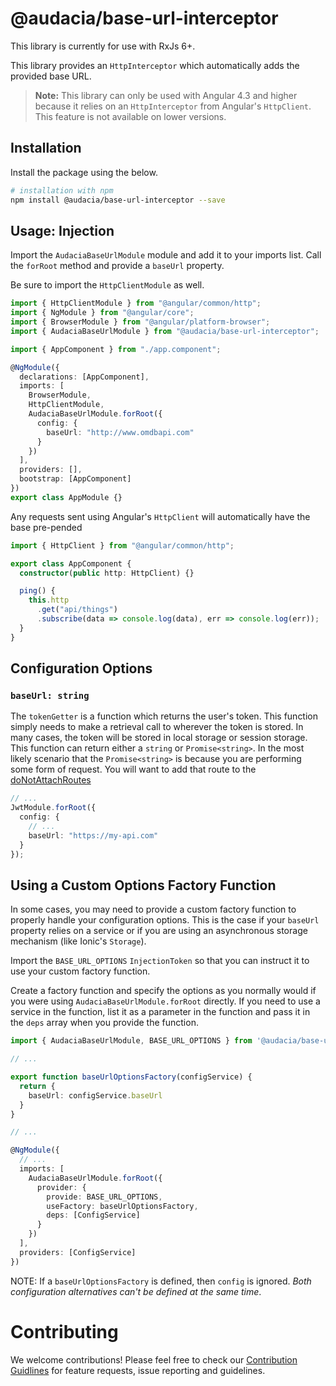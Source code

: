 # @audacia/base-url-interceptor

This library is currently for use with RxJs 6+.

This library provides an `HttpInterceptor` which automatically adds the provided base URL.

> **Note:** This library can only be used with Angular 4.3 and higher because it relies on an `HttpInterceptor` from Angular's `HttpClient`. This feature is not available on lower versions.

## Installation

Install the package using the below.

```bash
# installation with npm
npm install @audacia/base-url-interceptor --save
```

## Usage: Injection

Import the `AudaciaBaseUrlModule` module and add it to your imports list. Call the `forRoot` method and provide a `baseUrl` property.

Be sure to import the `HttpClientModule` as well.

```ts
import { HttpClientModule } from "@angular/common/http";
import { NgModule } from "@angular/core";
import { BrowserModule } from "@angular/platform-browser";
import { AudaciaBaseUrlModule } from "@audacia/base-url-interceptor";

import { AppComponent } from "./app.component";

@NgModule({
  declarations: [AppComponent],
  imports: [
    BrowserModule,
    HttpClientModule,
    AudaciaBaseUrlModule.forRoot({
      config: {
        baseUrl: "http://www.omdbapi.com"
      }
    })
  ],
  providers: [],
  bootstrap: [AppComponent]
})
export class AppModule {}
```

Any requests sent using Angular's `HttpClient` will automatically have the base pre-pended

```ts
import { HttpClient } from "@angular/common/http";

export class AppComponent {
  constructor(public http: HttpClient) {}

  ping() {
    this.http
      .get("api/things")
      .subscribe(data => console.log(data), err => console.log(err));
  }
}
```

## Configuration Options

### `baseUrl: string`

The `tokenGetter` is a function which returns the user's token. This function simply needs to make a retrieval call to wherever the token is stored. In many cases, the token will be stored in local storage or session storage. This function can return either a `string` or `Promise<string>`. In the most likely scenario that the `Promise<string>` is because you are performing some form of request. You will want to add that route to the [doNotAttachRoutes](#donotattachroutes)

```ts
// ...
JwtModule.forRoot({
  config: {
    // ...
    baseUrl: "https://my-api.com"
  }
});
```

## Using a Custom Options Factory Function

In some cases, you may need to provide a custom factory function to properly handle your configuration options. This is the case if your `baseUrl` property relies on a service or if you are using an asynchronous storage mechanism (like Ionic's `Storage`).

Import the `BASE_URL_OPTIONS` `InjectionToken` so that you can instruct it to use your custom factory function.

Create a factory function and specify the options as you normally would if you were using `AudaciaBaseUrlModule.forRoot` directly. If you need to use a service in the function, list it as a parameter in the function and pass it in the `deps` array when you provide the function.

```ts
import { AudaciaBaseUrlModule, BASE_URL_OPTIONS } from '@audacia/base-url-interceptor';

// ...

export function baseUrlOptionsFactory(configService) {
  return {
    baseUrl: configService.baseUrl
  }
}

// ...

@NgModule({
  // ...
  imports: [
    AudaciaBaseUrlModule.forRoot({
      provider: {
        provide: BASE_URL_OPTIONS,
        useFactory: baseUrlOptionsFactory,
        deps: [ConfigService]
      }
    })
  ],
  providers: [ConfigService]
})
```

NOTE: If a `baseUrlOptionsFactory` is defined, then `config` is ignored. _Both configuration alternatives can't be defined at the same time_.

# Contributing

We welcome contributions! Please feel free to check our [Contribution Guidlines](https://github.com/audaciaconsulting/.github/blob/main/CONTRIBUTING.md) for feature requests, issue reporting and guidelines.
